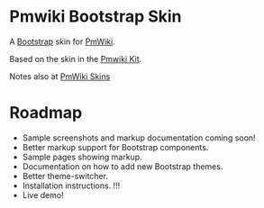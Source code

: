 Pmwiki Bootstrap Skin
=====================

A [Bootstrap](http://twitter.github.com/bootstrap/) skin for [PmWiki](http://www.pmwiki.org/).

Based on the skin in the [Pmwiki Kit](https://github.com/gambhiro/pmwiki-kit-bootstrap-compass).

Notes also at [PmWiki Skins](http://www.pmwiki.org/wiki/Skins/TwitterBootstrap)


# Roadmap

* Sample screenshots and markup documentation coming soon!
* Better markup support for Bootstrap components.
* Sample pages showing markup.
* Documentation on how to add new Bootstrap themes.
* Better theme-switcher.
* Installation instructions. !!!
* Live demo!
